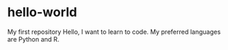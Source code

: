 # hello-world
My first repository
Hello, I want to learn to code. My preferred languages are Python and R.
